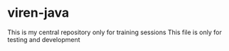 # viren-java
This is my central repository only for training sessions
This file is only for testing and development
